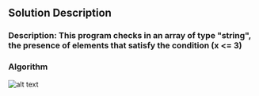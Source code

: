 ## Solution Description

### Description: This program checks in an array of type "string", the presence of elements that satisfy the condition (x <= 3)

### Algorithm 
![alt text](https://camo.githubusercontent.com/f548a316dc70d196b9bf9711568e16330923073cb7754995bedd39277f94beca/68747470733a2f2f692e6962622e636f2f434a6a5368544a2f6578616d312e706e67)